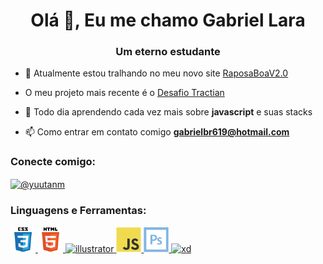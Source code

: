 <h1 align="center">Olá 👋, Eu me chamo Gabriel Lara</h1>
<h3 align="center">Um eterno estudante</h3>

- 🔭 Atualmente estou tralhando no meu novo site [RaposaBoaV2.0](https://github.com/gabrielbr619/RaposaBoaV2)
-   O meu projeto mais recente é o [Desafio Tractian](https://github.com/gabrielbr619/FullstackTractian)

- 🌱 Todo dia aprendendo cada vez mais sobre **javascript** e suas stacks

- 📫 Como entrar em contato comigo **gabrielbr619@hotmail.com**

<h3 align="left">Conecte comigo:</h3>
<p align="left">
<a href="https://www.instagram.com/yuutanm/" target="blank"><img align="center" src="https://cdn.jsdelivr.net/npm/simple-icons@3.0.1/icons/instagram.svg" alt="@yuutanm" height="30" width="40" /></a>
</p>

<h3 align="left">Linguagens e Ferramentas:</h3>
<p align="left"> <a href="https://www.w3schools.com/css/" target="_blank"> <img src="https://raw.githubusercontent.com/devicons/devicon/master/icons/css3/css3-original-wordmark.svg" alt="css3" width="40" height="40"/> </a> <a href="https://www.w3.org/html/" target="_blank"> <img src="https://raw.githubusercontent.com/devicons/devicon/master/icons/html5/html5-original-wordmark.svg" alt="html5" width="40" height="40"/> </a> <a href="https://www.adobe.com/in/products/illustrator.html" target="_blank"> <img src="https://www.vectorlogo.zone/logos/adobe_illustrator/adobe_illustrator-icon.svg" alt="illustrator" width="40" height="40"/> </a> <a href="https://developer.mozilla.org/en-US/docs/Web/JavaScript" target="_blank"> <img src="https://raw.githubusercontent.com/devicons/devicon/master/icons/javascript/javascript-original.svg" alt="javascript" width="40" height="40"/> </a> <a href="https://www.photoshop.com/en" target="_blank"> <img src="https://raw.githubusercontent.com/devicons/devicon/master/icons/photoshop/photoshop-line.svg" alt="photoshop" width="40" height="40"/> </a> <a href="https://www.adobe.com/products/xd.html" target="_blank"> <img src="https://cdn.worldvectorlogo.com/logos/adobe-xd.svg" alt="xd" width="40" height="40"/> </a> </p>
